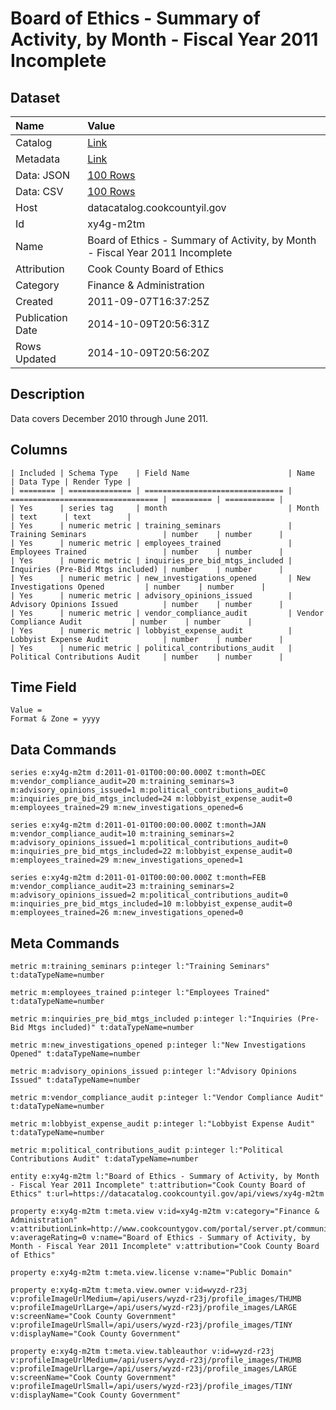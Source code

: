 # Board of Ethics - Summary of Activity, by Month - Fiscal Year 2011 Incomplete

## Dataset

| Name | Value |
| :--- | :---- |
| Catalog | [Link](https://catalog.data.gov/dataset/board-of-ethics-summary-of-activity-by-month-fiscal-year-2011-incomplete-30bb3) |
| Metadata | [Link](https://datacatalog.cookcountyil.gov/api/views/xy4g-m2tm) |
| Data: JSON | [100 Rows](https://datacatalog.cookcountyil.gov/api/views/xy4g-m2tm/rows.json?max_rows=100) |
| Data: CSV | [100 Rows](https://datacatalog.cookcountyil.gov/api/views/xy4g-m2tm/rows.csv?max_rows=100) |
| Host | datacatalog.cookcountyil.gov |
| Id | xy4g-m2tm |
| Name | Board of Ethics - Summary of Activity, by Month - Fiscal Year 2011 Incomplete |
| Attribution | Cook County Board of Ethics |
| Category | Finance & Administration |
| Created | 2011-09-07T16:37:25Z |
| Publication Date | 2014-10-09T20:56:31Z |
| Rows Updated | 2014-10-09T20:56:20Z |

## Description

Data covers December 2010 through June 2011.

## Columns

```ls
| Included | Schema Type    | Field Name                      | Name                              | Data Type | Render Type |
| ======== | ============== | =============================== | ================================= | ========= | =========== |
| Yes      | series tag     | month                           | Month                             | text      | text        |
| Yes      | numeric metric | training_seminars               | Training Seminars                 | number    | number      |
| Yes      | numeric metric | employees_trained               | Employees Trained                 | number    | number      |
| Yes      | numeric metric | inquiries_pre_bid_mtgs_included | Inquiries (Pre-Bid Mtgs included) | number    | number      |
| Yes      | numeric metric | new_investigations_opened       | New Investigations Opened         | number    | number      |
| Yes      | numeric metric | advisory_opinions_issued        | Advisory Opinions Issued          | number    | number      |
| Yes      | numeric metric | vendor_compliance_audit         | Vendor Compliance Audit           | number    | number      |
| Yes      | numeric metric | lobbyist_expense_audit          | Lobbyist Expense Audit            | number    | number      |
| Yes      | numeric metric | political_contributions_audit   | Political Contributions Audit     | number    | number      |
```

## Time Field

```ls
Value = 
Format & Zone = yyyy
```

## Data Commands

```ls
series e:xy4g-m2tm d:2011-01-01T00:00:00.000Z t:month=DEC m:vendor_compliance_audit=20 m:training_seminars=3 m:advisory_opinions_issued=1 m:political_contributions_audit=0 m:inquiries_pre_bid_mtgs_included=24 m:lobbyist_expense_audit=0 m:employees_trained=29 m:new_investigations_opened=6

series e:xy4g-m2tm d:2011-01-01T00:00:00.000Z t:month=JAN m:vendor_compliance_audit=10 m:training_seminars=2 m:advisory_opinions_issued=1 m:political_contributions_audit=0 m:inquiries_pre_bid_mtgs_included=22 m:lobbyist_expense_audit=0 m:employees_trained=29 m:new_investigations_opened=1

series e:xy4g-m2tm d:2011-01-01T00:00:00.000Z t:month=FEB m:vendor_compliance_audit=23 m:training_seminars=2 m:advisory_opinions_issued=2 m:political_contributions_audit=0 m:inquiries_pre_bid_mtgs_included=10 m:lobbyist_expense_audit=0 m:employees_trained=26 m:new_investigations_opened=0
```

## Meta Commands

```ls
metric m:training_seminars p:integer l:"Training Seminars" t:dataTypeName=number

metric m:employees_trained p:integer l:"Employees Trained" t:dataTypeName=number

metric m:inquiries_pre_bid_mtgs_included p:integer l:"Inquiries (Pre-Bid Mtgs included)" t:dataTypeName=number

metric m:new_investigations_opened p:integer l:"New Investigations Opened" t:dataTypeName=number

metric m:advisory_opinions_issued p:integer l:"Advisory Opinions Issued" t:dataTypeName=number

metric m:vendor_compliance_audit p:integer l:"Vendor Compliance Audit" t:dataTypeName=number

metric m:lobbyist_expense_audit p:integer l:"Lobbyist Expense Audit" t:dataTypeName=number

metric m:political_contributions_audit p:integer l:"Political Contributions Audit" t:dataTypeName=number

entity e:xy4g-m2tm l:"Board of Ethics - Summary of Activity, by Month - Fiscal Year 2011 Incomplete" t:attribution="Cook County Board of Ethics" t:url=https://datacatalog.cookcountyil.gov/api/views/xy4g-m2tm

property e:xy4g-m2tm t:meta.view v:id=xy4g-m2tm v:category="Finance & Administration" v:attributionLink=http://www.cookcountygov.com/portal/server.pt/community/board_of_ethics/293 v:averageRating=0 v:name="Board of Ethics - Summary of Activity, by Month - Fiscal Year 2011 Incomplete" v:attribution="Cook County Board of Ethics"

property e:xy4g-m2tm t:meta.view.license v:name="Public Domain"

property e:xy4g-m2tm t:meta.view.owner v:id=wyzd-r23j v:profileImageUrlMedium=/api/users/wyzd-r23j/profile_images/THUMB v:profileImageUrlLarge=/api/users/wyzd-r23j/profile_images/LARGE v:screenName="Cook County Government" v:profileImageUrlSmall=/api/users/wyzd-r23j/profile_images/TINY v:displayName="Cook County Government"

property e:xy4g-m2tm t:meta.view.tableauthor v:id=wyzd-r23j v:profileImageUrlMedium=/api/users/wyzd-r23j/profile_images/THUMB v:profileImageUrlLarge=/api/users/wyzd-r23j/profile_images/LARGE v:screenName="Cook County Government" v:profileImageUrlSmall=/api/users/wyzd-r23j/profile_images/TINY v:displayName="Cook County Government"
```